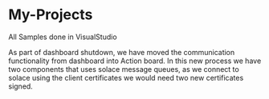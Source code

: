 # My-Projects
All Samples done in VisualStudio


As part of dashboard shutdown, we have moved the communication functionality from dashboard into Action board. In this new process we have two components that uses solace message queues, as we connect to solace using the client certificates we would need two new certificates signed.
